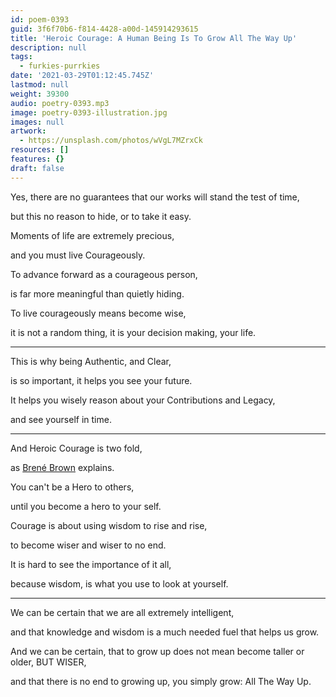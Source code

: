 ```yaml
---
id: poem-0393
guid: 3f6f70b6-f814-4428-a00d-145914293615
title: 'Heroic Courage: A Human Being Is To Grow All The Way Up'
description: null
tags:
  - furkies-purrkies
date: '2021-03-29T01:12:45.745Z'
lastmod: null
weight: 39300
audio: poetry-0393.mp3
image: poetry-0393-illustration.jpg
images: null
artwork:
  - https://unsplash.com/photos/wVgL7MZrxCk
resources: []
features: {}
draft: false
---
```


Yes, there are no guarantees that our works will stand the test of time,

but this no reason to hide, or to take it easy.

Moments of life are extremely precious,

and you must live Courageously.

To advance forward as a courageous person,

is far more meaningful than quietly hiding.

To live courageously means become wise,

it is not a random thing, it is your decision making, your life.

---

This is why being Authentic, and Clear,

is so important, it helps you see your future.

It helps you wisely reason about your Contributions and Legacy,

and see yourself in time.

---

And Heroic Courage is two fold,

as [Brené Brown](https://www.youtube.com/watch?v=iCvmsMzlF7o) explains.

You can't be a Hero to others,

until you become a hero to your self.

Courage is about using wisdom to rise and rise,

to become wiser and wiser to no end.

It is hard to see the importance of it all,

because wisdom, is what you use to look at yourself.

---

We can be certain that we are all extremely intelligent,

and that knowledge and wisdom is a much needed fuel that helps us grow.

And we can be certain, that to grow up does not mean become taller or older, BUT WISER,

and that there is no end to growing up, you simply grow: All The Way Up.
